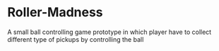 # Roller-Madness
A small ball controlling game prototype in which player have  to collect different type of pickups by controlling the ball
